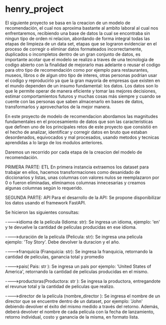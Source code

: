# henry_project
El siguiente proyecto se basa en la creacion de un modelo de recomendación, el cual nos aproxima bastante al ambito laboral al cual nos enfrentaremos, recibiendo una base de datos la cual se encontraba sin ningun tipo de orden ni relacion, abordando de forma integral todas las etapas de limpieza de un data set, etapas que se lograron evidenciar en el proceso de corregir o eliminar datos formateados incorrectamente, duplicados o incompletos dentro de un gran conjunto de datos, es importante acotar que el modelo se realizo a traves de una tecnologia de codigo abierto con la finalidad de mejorarlo mas adelante o reusar el codigo para otro tipo de recomendación como por ejemplo para restaurantes, museos, libros o de algun otro tipo de interes, otras personas podrian usar el codigo y reproducirlo ya que la gran mayoría de empresas que existen en el mundo dependen de un insumo fundamental: los datos. Los datos son lo que le permite operar de manera eficiente y tomar las mejores decisiones, estimar comportamientos futuros y muchas cosas más siempre y cuando se cuente con las personas que saben almacenarlo en bases de datos, transformarlos y aprovecharlos de la mejor manera.

En este proyecto de modelo de recomendacion abordamos las magnitudes fundamentales en el procesamiento de datos que son las  características que definen uno de los principales retos de este proyecto que consistió en el hecho de analizar, identificar y corregir datos en bruto que estaban desordenados, equivocados y mal procesados, usando metodos y tecnicas aprendidas a lo largo de los modulos anteriores.

Daremos un recorrido por cada etapa de la creacion del modelo de recomendación.



PRIMERA PARTE: ETL
En primera instancia extraemos los dataset para trabajar en ellos, hacemos transformaciones como desanidado de diccionarios y listas, unas columnas con valores nulos se reemplazaron por 0 o fueron eliminadas, eliminamos columnas innecesarias y creamos algunas columnas según lo requerido.

SEGUNDA PARTE: API
Para el desarrollo de la API: Se propone disponibilizar los datos usando el framework FastAPI.

Se hicieron las siguientes consultas:

---->idioma de la película (Idioma: str): Se ingresa un idioma, ejemplo: 'en' y te devuelve la cantidad de películas producidas en ese idioma.

---->duración de la película (Pelicula: str): Se ingresa una pelicula ejemplo: 'Toy Story'. Debe devolver la duracion y el año.

---->franquicia (Franquicia: str): Se ingresa la franquicia, retornando la cantidad de peliculas, ganancia total y promedio

---->pais( Pais: str ): Se ingresa un país por ejemplo: 'United States of America', retornando la cantidad de peliculas producidas en el mismo.

---->productoras(Productora: str ): Se ingresa la productora, entregandote el revunue total y la cantidad de peliculas que realizo.

---->director de la película (nombre_director ): Se ingresa el nombre de un director que se encuentre dentro de un dataset, por ejemplo: 'John' debiendo devolver el éxito del mismo medido a través del retorno. Además, deberá devolver el nombre de cada película con la fecha de lanzamiento, retorno individual, costo y ganancia de la misma, en formato lista.

